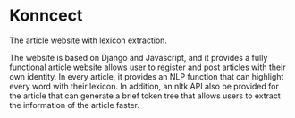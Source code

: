 # Konncect
The article website with lexicon extraction.

The website is based on Django and Javascript, and it provides a fully functional article website allows user to register and post articles with their own identity.
In every article, it provides an NLP function that can highlight every word with their lexicon. In addition, an nltk API also be provided for the article that can generate a brief token tree that allows users to extract the information of the article faster.

